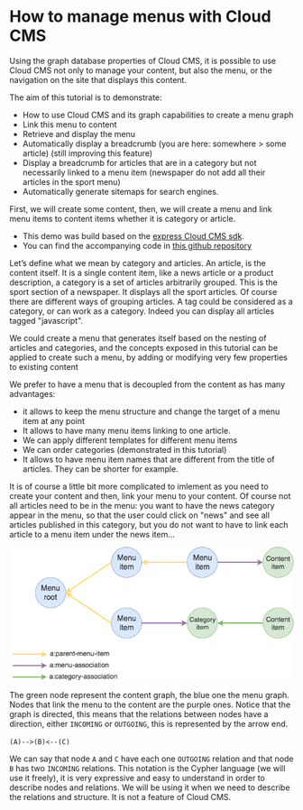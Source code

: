 # How to manage menus with Cloud CMS

Using the graph database properties of Cloud CMS, it is possible to use Cloud CMS not only to manage your content, but also the menu, or the navigation on the site that displays this content.

The aim of this tutorial is to demonstrate:

* How to use Cloud CMS and its graph capabilities to create a menu graph
* Link this menu to content
* Retrieve and display the menu
* Automatically display a breadcrumb \(you are here: somewhere &gt; some article\) (still improving this feature)
* Display a breadcrumb for articles that are in a category but not necessarily linked to a menu item \(newspaper do not add all their articles in the sport menu\)
* Automatically generate sitemaps for search engines.

First, we will create some content, then, we will create a menu and link menu items to content items whether it is category or article.

* This demo was build based on the [express Cloud CMS sdk](https://github.com/gitana/sdk/tree/master/helloworld-express).
* You can find the accompanying code in [this github repository](https://github.com/idealley/cloudcms-manage-menus)

Let’s define what we mean by category and articles. An article, is the content itself. It is a single content item, like a news article or a product description, a category is a set of articles arbitrarily grouped. This is the sport section of a newspaper. It displays all the sport articles. Of course there are different ways of grouping articles. A tag could be considered as a category, or can work as a category. Indeed you can display all articles tagged "javascript".

We could create a menu that generates itself based on the nesting of articles and categories, and the concepts exposed in this tutorial can be applied to create such a menu, by adding or modifying very few properties to existing content

We prefer to have a menu that is decoupled from the content as has many advantages:
* it allows to keep the menu structure and change the target of a menu item at any point
* It allows to have many menu items linking to one article.
* We can apply different templates for different menu items
* We can order categories (demonstrated in this tutorial)
* It allows to have menu item names that are different from the title of articles. They can be shorter for example.

It is of course a little bit more complicated to imlement as you need to create your content and then, link your menu to your content. Of course not all articles need to be in the menu: you want to have the news category appear in the menu, so that the user could click on "news" and see all articles published in this category, but you do not want to have to link each article to a menu item under the news item... 

![](https://raw.githubusercontent.com/idealley/cloudcms-manage-menus/master/images/menu-graph.png "menu-graph.png")

The green node represent the content graph, the blue one the menu graph. Nodes that link the menu to the content are the purple ones. Notice that the graph is directed, this means that the relations between nodes have a direction, either `INCOMING` or `OUTGOING`, this is represented by the arrow end.

`(A)-->(B)<--(C)`

We can say that node `A` and `C` have each one `OUTGOING` relation and that node `B` has two `INCOMING` relations. This notation is the Cypher language \(we will use it freely\), it is very expressive and easy to understand in order to describe nodes and relations. We will be using it when we need to describe the relations and structure. It is not a feature of Cloud CMS.

